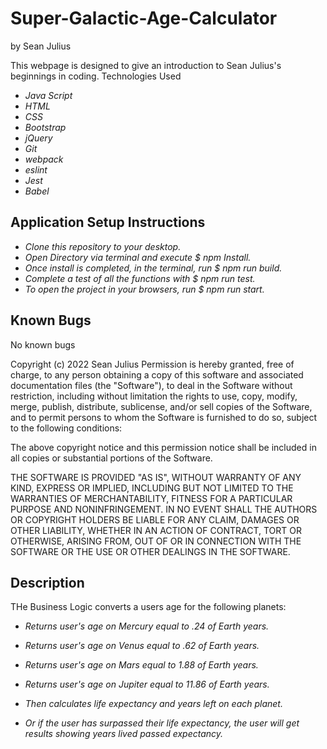 # Super-Galactic-Age-Calculator

by Sean Julius

This webpage is designed to give an introduction to Sean Julius's beginnings in coding.
Technologies Used
* _Java Script_
* _HTML_
* _CSS_
* _Bootstrap_
* _jQuery_
* _Git_
* _webpack_
* _eslint_
* _Jest_
* _Babel_

## Application Setup Instructions

* _Clone this repository to your desktop._
* _Open Directory via terminal and execute $ npm Install._
* _Once install is completed, in the terminal, run $ npm run build._
* _Complete a test of all the functions with $ npm run test._
* _To open the project in your browsers, run $ npm run start._

## Known Bugs

No known bugs


Copyright (c) 2022 Sean Julius
Permission is hereby granted, free of charge, to any person obtaining a copy of this software and associated documentation files (the "Software"), to deal in the Software without restriction, including without limitation the rights to use, copy, modify, merge, publish, distribute, sublicense, and/or sell copies of the Software, and to permit persons to whom the Software is furnished to do so, subject to the following conditions:

The above copyright notice and this permission notice shall be included in all copies or substantial portions of the Software.

THE SOFTWARE IS PROVIDED "AS IS", WITHOUT WARRANTY OF ANY KIND, EXPRESS OR IMPLIED, INCLUDING BUT NOT LIMITED TO THE WARRANTIES OF MERCHANTABILITY, FITNESS FOR A PARTICULAR PURPOSE AND NONINFRINGEMENT. IN NO EVENT SHALL THE AUTHORS OR COPYRIGHT HOLDERS BE LIABLE FOR ANY CLAIM, DAMAGES OR OTHER LIABILITY, WHETHER IN AN ACTION OF CONTRACT, TORT OR OTHERWISE, ARISING FROM, OUT OF OR IN CONNECTION WITH THE SOFTWARE OR THE USE OR OTHER DEALINGS IN THE SOFTWARE.

## Description

THe Business Logic converts a users age for the following planets:

* _Returns user's age on Mercury equal to .24 of Earth years._

* _Returns user's age on Venus equal to .62 of Earth years._

* _Returns user's age on Mars equal to 1.88 of Earth years._

* _Returns user's age on Jupiter equal to 11.86 of Earth years._

* _Then calculates life expectancy and years left on each planet._

* _Or if the user has surpassed their life expectancy, the user will get results showing years lived passed expectancy._


